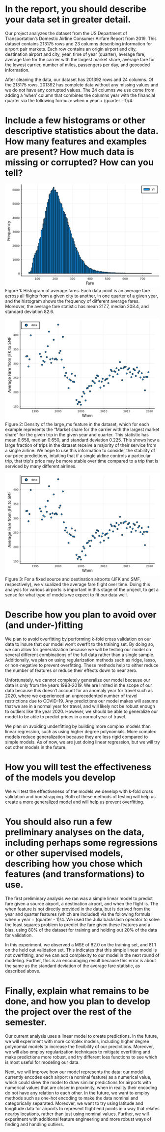 # In the report, you should describe your data set in greater detail. 
	
Our project analyzes the dataset from the US Department of Transportation’s Domestic Airline Consumer Airfare Report from 2019. This dataset contains 213175 rows and 23 columns describing information for airport pair markets. Each row contains an origin airport and city, destination airport and city, year, time of year (quarter), average fare, average fare for the carrier with the largest market share, average fare for the lowest carrier, number of miles, passengers per day, and geocoded information. 

After cleaning the data, our dataset has 201392 rows and 24 columns. Of the 213175 rows, 201392 has complete data without any missing values and we do not have any corrupted values. The 24 columns we use come from adding a ‘when’ column that combines the columns year with the financial quarter via the following formula: when = year + (quarter - 1)/4. 

# Include a few histograms or other descriptive statistics about the data. How many features and examples are present? How much data is missing or corrupted? How can you tell? 

![Figure 1](/images/midterm/figure1.png)
Figure 1:  Histogram of average fares. Each data point is an average fare across all flights from a given city to another, in one quarter of a given year, and the histogram shows the frequency of different average fares. Moreover, the average fare statistic has mean 217.7, median 208.4, and standard deviation 82.6. 

![Figure 3](/images/midterm/figure3.png)
Figure 2: Density of the large_ms feature in the dataset, which for each example represents the “Market share for the carrier with the largest market share” for the given trip in the given year and quarter. This statistic has mean 0.658, median 0.650, and standard deviation 0.225. This shows how a large fraction of trips in the dataset receive a majority of their service from a single airline. We hope to use this information to consider the stability of our price predictions, intuiting that if a single airline controls a particular trip, that trip's price may be more stable over time compared to a trip that is serviced by many different airlines. 

![Figure 3](/images/midterm/figure3.png)
Figure 3: For a fixed source and destination airports (JFK and SMF, respectively), we visualized the average fare flight over time. Doing this analysis for various airports is important in this stage of the project, to get a sense for what type of models we expect to fit our data well. 

# Describe how you plan to avoid over (and under-)fitting

We plan to avoid overfitting by performing k-fold cross validation on our data to insure that our model won’t overfit to the training set. By doing so, we can allow for generalization because we will be testing our model on several different combinations of the full data rather than a single sample. Additionally, we plan on using regularization methods such as ridge, lasso, or non-negative to prevent overfitting. These methods help to either reduce the number of features or reduce their effects down to near zero. 

Unfortunately, we cannot completely generalize our model because our data is only from the years 1993-2019. We are limited in the scope of our data because this doesn’t account for an anomaly year for travel such as 2020, where we experienced an unprecedented number of travel restrictions due to COVID-19. Any predictions our model makes will assume that we are in a normal year for travel, and will likely not be robust enough to outliers like the year 2020. However, we should be able to generalize our model to be able to predict prices in a normal year of travel. 

We plan on avoiding underfitting by building more complex models than linear regression, such as using higher degree polynomials. More complex models reduce generalization because they are less rigid compared to simple models. As of now, we are just doing linear regression, but we will try out other models in the future. 
 
# How you will test the effectiveness of the models you develop

We will test the effectiveness of the models we develop with k-fold cross validation and bootstrapping. Both of these methods of testing will help us create a more generalized model and will help us prevent overfitting. 

# You should also run a few preliminary analyses on the data, including perhaps some regressions or other supervised models, describing how you chose which features (and transformations) to use. 

The first preliminary analysis we ran was a simple linear model to predict fare given a source airport, a destination airport, and when the flight is. The when feature is not directly provided in the data, but is derived from the year and quarter features (which are included) via the following formula: when = year + (quarter - 1)/4. We used the Julia backslash operator to solve the least squares problem to predict the fare given these features and a bias, using 80% of the dataset for training and holding out 20% of the data for validation. 

In this experiment, we observed a MSE of 82.0 on the training set, and 81.1 on the held out validation set. This indicates that this simple linear model is not overfitting, and we can add complexity to our model in the next round of modeling. Further, this is an encouraging result because this error is about the same as the standard deviation of the average fare statistic, as described above. 

# Finally, explain what remains to be done, and how you plan to develop the project over the rest of the semester.

Our current analysis uses a linear model to create predictions. In the future, we will experiment with more complex models, including higher degree polynomial models to increase the flexibility of our predictions. Moreover, we will also employ regularization techniques to mitigate overfitting and make predictions more robust, and try different loss functions to see which is most useful for modeling our data. 

Next, we will improve how our model represents the data: our model currently encodes each airport (a nominal feature) as a numerical value, which could skew the model to draw similar predictions for airports with numerical values that are closer in proximity, when in reality their encoding do not have any relation to each other. In the future, we want to employ methods such as one-hot encoding to make the data nominal and categorically separated. Moreover, we want to try using latitude and longitude data for airports to represent flight end points in a way that relates nearby locations, rather than just using nominal values. Further, we will experiment with additional feature engineering and more robust ways of finding and handling outliers. 
